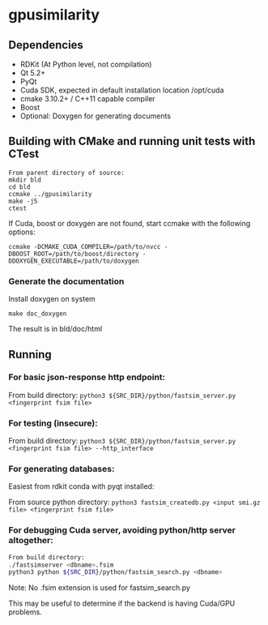 # gpusimilarity

## Dependencies
* RDKit (At Python level, not compilation)
* Qt 5.2+
* PyQt
* Cuda SDK, expected in default installation location /opt/cuda
* cmake 3.10.2+ / C++11 capable compiler
* Boost
* Optional: Doxygen for generating documents

## Building with CMake and running unit tests with CTest
```
From parent directory of source:
mkdir bld
cd bld
ccmake ../gpusimilarity
make -j5
ctest
```
If Cuda, boost or doxygen are not found, start ccmake with the following
options:
```
ccmake -DCMAKE_CUDA_COMPILER=/path/to/nvcc -DBOOST_ROOT=/path/to/boost/directory -DDOXYGEN_EXECUTABLE=/path/to/doxygen
```
### Generate the documentation
Install doxygen on system
```
make doc_doxygen
```
The result is in bld/doc/html

## Running
### For basic json-response http endpoint:
From build directory:
`python3 ${SRC_DIR}/python/fastsim_server.py <fingerprint fsim file>`

### For testing (insecure):
From build directory:
`python3 ${SRC_DIR}/python/fastsim_server.py <fingerprint fsim file> --http_interface`

### For generating databases:
Easiest from rdkit conda with pyqt installed:

From source python directory:
```python3 fastsim_createdb.py <input smi.gz file> <fingerprint fsim file>```

### For debugging Cuda server, avoiding python/http server altogether:
```bash
From build directory:
./fastsimserver <dbname>.fsim
python3 python ${SRC_DIR}/python/fastsim_search.py <dbname>
```
Note:  No .fsim extension is used for fastsim_search.py

This may be useful to determine if the backend is having Cuda/GPU problems.
